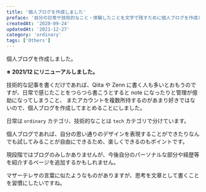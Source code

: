 ```yaml
---
title: '個人ブログを作成しました'
preface: '自分の日常や技術的なこと・体験したことを文字で残すために個人ブログを作成しました。更新頻度は少なそうですが、自分のペースでぼちぼち書いていきます。'
createdAt: '2020-09-24'
updatedAt: '2021-12-27'
category: 'ordinary'
tags: ['Others']
---
```


個人ブログを作成しました。

**※ 2021/12 にリニューアルしました。**

技術的な記事を書くだけであれば、Qiita や Zenn に書く人も多いとおもうのですが、日常で感じたことをつらつら書こうとすると note になったりと管理が億劫になってしまうこと、
またアカウントを複数所持するのがあまり好きではないので、個人ブログを作成してまとめることにしました。

日常は `ordinary` カテゴリ、技術的なことは `tech` カテゴリで分けています。

個人ブログであれば、自分の思い通りのデザインを表現することができたりなんでも試してみることが自由にできるため、楽しくできるのもポイントです。

現段階ではブログのみしかありませんが、今後自分のパーソナルな部分や経歴等を紹介するページを追加するかもしれません。

マザーテレサの言葉に似たようなものがありますが、思考を文章として書くことを習慣にしたいですね。

